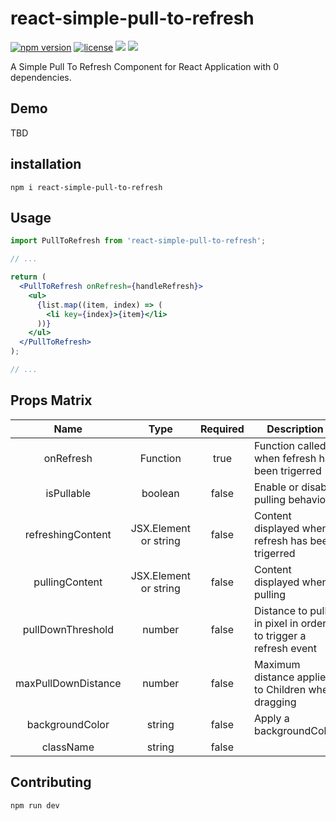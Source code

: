 # react-simple-pull-to-refresh

[![npm version](https://badge.fury.io/js/react-simple-pull-to-refresh.svg)](https://badge.fury.io/js/react-simple-pull-to-refresh)
[![license](https://img.shields.io/github/license/thmsgbrt/react-simple-pull-to-refresh.svg)](https://github.com/thmsgbrt/react-simple-pull-to-refresh/blob/master/LICENSE)
![](https://badgen.net/npm/types/react-simple-pull-to-refresh)
![](https://badgen.net/badge/maintained/yes/green)

A Simple Pull To Refresh Component for React Application with 0 dependencies.

## Demo

TBD

## installation

`npm i react-simple-pull-to-refresh`

## Usage

```jsx
import PullToRefresh from 'react-simple-pull-to-refresh';

// ...

return (
  <PullToRefresh onRefresh={handleRefresh}>
    <ul>
      {list.map((item, index) => (
        <li key={index}>{item}</li>
      ))}
    </ul>
  </PullToRefresh>
);

// ...
```

## Props Matrix

|        Name         |         Type          | Required | Description                                                   |
| :-----------------: | :-------------------: | :------: | ------------------------------------------------------------- |
|      onRefresh      |       Function        |   true   | Function called when fefresh has been trigerred               |
|     isPullable      |        boolean        |  false   | Enable or disable pulling behavior                            |
|  refreshingContent  | JSX.Element or string |  false   | Content displayed when refresh has been trigerred             |
|   pullingContent    | JSX.Element or string |  false   | Content displayed when pulling                                |
|  pullDownThreshold  |        number         |  false   | Distance to pull in pixel in order to trigger a refresh event |
| maxPullDownDistance |        number         |  false   | Maximum distance applied to Children when dragging            |
|   backgroundColor   |        string         |  false   | Apply a backgroundColor                                       |
|      className      |        string         |  false   |                                                               |

## Contributing

`npm run dev`
